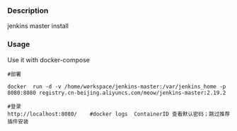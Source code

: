 ### Description
jenkins master install

### Usage
Use it with docker-compose    

```
#部署

docker  run -d -v /home/workspace/jenkins-master:/var/jenkins_home -p 8080:8080 registry.cn-beijing.aliyuncs.com/meow/jenkins-master:2.19.2

#登录
http://localhost:8080/    #docker logs  ContainerID 查看默认密码；跳过推荐插件安装

```
